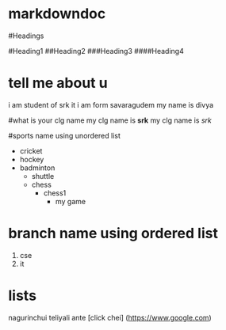 # markdowndoc

#Headings

#Heading1
##Heading2
###Heading3
####Heading4

# tell me about u
i am student of srk it
i am form savaragudem
my name is divya

#what is your clg name
my clg name is **srk**
my clg name is *srk*

#sports name using unordered list
* cricket
* hockey
* badminton
  * shuttle
  * chess
    * chess1
      * my game
# branch name using ordered list
1. cse
2. it

# lists
nagurinchui teliyali ante [click chei] (https://www.google.com)

